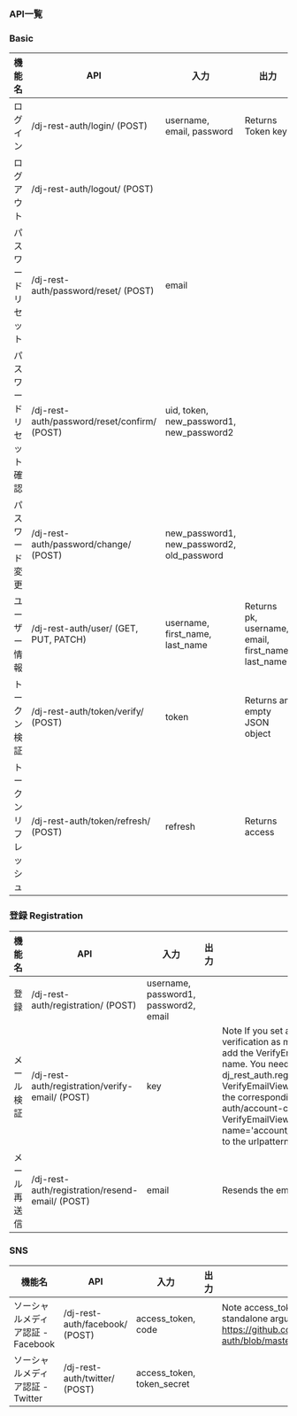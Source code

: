 ### API一覧
### Basic
| 機能名                            | API                                             | 入力                                       | 出力                                               | Note                                                                                                                                                                                                                                                                                                                                                                                             |
| --------------------------------- | ----------------------------------------------- | ------------------------------------------ | -------------------------------------------------- | ------------------------------------------------------------------------------------------------------------------------------------------------------------------------------------------------------------------------------------------------------------------------------------------------------------------------------------------------------------------------------------------------ |
| ログイン                          | /dj-rest-auth/login/ (POST)                     | username, email, password                  | Returns Token key                                  |                                                                                                                                                                                                                                                                                                                                                                                                  |
| ログアウト                        | /dj-rest-auth/logout/ (POST)                    |                                            |                                                    | Note ACCOUNT_LOGOUT_ON_GET = True to allow logout using GET. This is the exact same configuration from allauth. NOT recommended, see: http://django-allauth.readthedocs.io/en/latest/views.html#logout                                                                                                                                                                                           |
| パスワードリセット                | /dj-rest-auth/password/reset/ (POST)            | email                                      |                                                    |                                                                                                                                                                                                                                                                                                                                                                                                  |
| パスワードリセット確認            | /dj-rest-auth/password/reset/confirm/ (POST)    | uid, token, new_password1, new_password2   |                                                    | Note uid and token are sent in email after calling /dj-rest-auth/password/reset/                                                                                                                                                                                                                                                                                                                 |
| パスワード変更                    | /dj-rest-auth/password/change/ (POST)           | new_password1, new_password2, old_password |                                                    | Note OLD_PASSWORD_FIELD_ENABLED = True to use old_password. Note LOGOUT_ON_PASSWORD_CHANGE = False to keep the user logged in after password change                                                                                                                                                                                                                                              |
| ユーザー情報                      | /dj-rest-auth/user/ (GET, PUT, PATCH)           | username, first_name, last_name            | Returns pk, username, email, first_name, last_name |                                                                                                                                                                                                                                                                                                                                                                                                  |
| トークン検証                      | /dj-rest-auth/token/verify/ (POST)              | token                                      | Returns an empty JSON object                       | Note USE_JWT = True to use token/verify/ route. Takes a token and indicates if it is valid. Will return a HTTP 200 OK in case of a valid token and HTTP 401 Unauthorized with {"detail": "Token is invalid or expired", "code": "token_not_valid"} in case of an invalid or expired token.                                                                                                       |
| トークンリフレッシュ              | /dj-rest-auth/token/refresh/ (POST)             | refresh                                    | Returns access                                     | Note USE_JWT = True to use token/refresh/ route. Takes a refresh type JSON web token and returns an access type JSON web token if the refresh token is valid. HTTP 401 Unauthorized with {"detail": "Token is invalid or expired", "code": "token_not_valid"} in case of an invalid or expired token.                                                                                            |

### 登録 Registration

| 機能名                            | API                                             | 入力                                  | 出力 | Note                                                                                                                                                                                                                                                                                                                                                                                             |
| --------------------------------- | ----------------------------------------------- | ------------------------------------- | ---- | ------------------------------------------------------------------------------------------------------------------------------------------------------------------------------------------------------------------------------------------------------------------------------------------------------------------------------------------------------------------------------------------------ |
| 登録                              | /dj-rest-auth/registration/ (POST)              | username, password1, password2, email |      |                                                                                                                                                                                                                                                                                                                                                                                                  |
| メール検証                        | /dj-rest-auth/registration/verify-email/ (POST) | key                                   |      | Note If you set account email verification as mandatory, you have to add the VerifyEmailView with the used name. You need to import the view: from dj_rest_auth.registration.views import VerifyEmailView. Then add the url with the corresponding name: path('dj-rest-auth/account-confirm-email/', VerifyEmailView.as_view(), name='account_email_verification_sent') to the urlpatterns list. |
| メール再送信                      | /dj-rest-auth/registration/resend-email/ (POST) | email                                 |      | Resends the email verification                                                                                                                                                                                                                                                                                                                                                                   |

### SNS
| 機能名                            | API                                             | 入力                                  | 出力 | Note                                                                                                                                                                                                                                                                                                                                                                                             |
| --------------------------------- | ----------------------------------------------- | ------------------------------------- | ---- | ------------------------------------------------------------------------------------------------------------------------------------------------------------------------------------------------------------------------------------------------------------------------------------------------------------------------------------------------------------------------------------------------ |
| ソーシャルメディア認証 - Facebook | /dj-rest-auth/facebook/ (POST)                  | access_token, code                    |      | Note access_token OR code can be used as standalone arguments, see https://github.com/iMerica/dj-rest-auth/blob/master/dj_rest_auth/registration/views.py                                                                                                                                                                                                                                        |
| ソーシャルメディア認証 - Twitter  | /dj-rest-auth/twitter/ (POST)                   | access_token, token_secret            |      |                                                                                                                                                                                                                                                                                                                                                                                                  |


